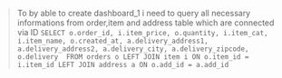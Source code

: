> To by able to create dashboard_1 i need to query all necessary informations 
> from order,item and address table which are connected via ID
`SELECT
  o.order_id,
  i.item_price,
  o.quantity,
  i.item_cat,
  i.item_name,
  o.created_at,
  a.delivery_address1,
  a.delivery_address2,
  a.delivery_city,
  a.delivery_zipcode,
  o.delivery 
FROM
  orders o
  LEFT JOIN item i ON o.item_id = i.item_id
  LEFT JOIN address a ON o.add_id = a.add_id`

